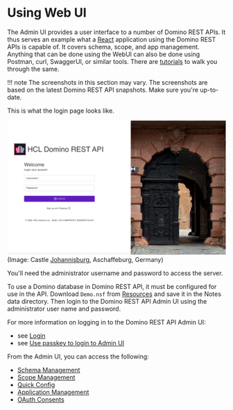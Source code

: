 # Using Web UI

The Admin UI provides a user interface to a number of Domino REST APIs. It thus serves an example what a [React](https://reactjs.org/) application using the Domino REST APIs is capable of. It covers schema, scope, and app management. Anything that can be done using the WebUI can also be done using Postman, curl, SwaggerUI, or similar tools. There are [tutorials](../../tutorial/index.md) to walk you through the same.

<!-- prettier-ignore -->
!!! note
    The screenshots in this section may vary. The screenshots are based on the latest Domino REST API snapshots. Make sure you're up-to-date.

This is what the login page looks like.

![Domino REST API](../../assets/images/AdminLogin.png)
(Image: Castle [Johannisburg](https://en.wikipedia.org/wiki/Schloss_Johannisburg), Aschaffeburg, Germany)

You'll need the administrator username and password to access the server.

To use a Domino database in Domino REST API, it must be configured for use in the API. Download `Demo.nsf` from [Resources](../../references/downloads.md) and save it in the Notes data directory. Then login to the Domino REST API Admin UI using the administrator user name and password.

For more information on logging in to the Domino REST API Admin UI:

- see [Login](../../tutorial/adminui.md#login)
- see [Use passkey to login to Admin UI](../../howto/install/passkey.md)

From the Admin UI, you can access the following:

- [Schema Management](schemaui.md)
- [Scope Management](scopeui.md)
- [Quick Config](quickconfigui.md)
- [Application Management](appui.md)
- [OAuth Consents](oauthconsentui.md)

<!--## Database Management - REST API

Select **Database Management - REST API** from the home page.-->
